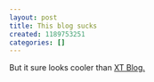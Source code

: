 ```yaml
---
layout: post
title: This blog sucks
created: 1189753251
categories: []
---
```

But it sure looks cooler than [XT Blog.](http://blog.originxt.com)
